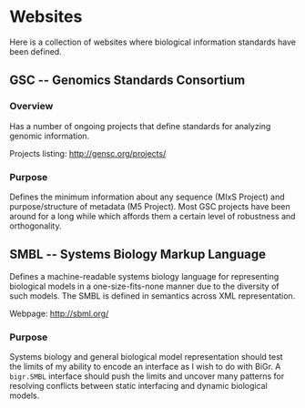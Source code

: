 # Websites

Here is a collection of websites where biological information standards have been defined.

## GSC -- Genomics Standards Consortium

### Overview

Has a number of ongoing projects that define standards for analyzing genomic information.

Projects listing: http://gensc.org/projects/

### Purpose

Defines the minimum information about any sequence (MIxS Project) and purpose/structure of metadata (M5 Project). Most GSC projects have been around for a long while which affords them a certain level of robustness and orthogonality.


## SMBL -- Systems Biology Markup Language

Defines a machine-readable systems biology language for representing biological models in a one-size-fits-none manner due to the diversity of such models. The SMBL is defined in semantics across XML representation.

Webpage: http://sbml.org/

### Purpose

Systems biology and general biological model representation should test the limits of my ability to encode an interface as I wish to do with BiGr. A `bigr.SMBL` interface should push the limits and uncover many patterns for resolving conflicts between static interfacing and dynamic biological models.
